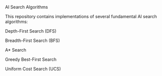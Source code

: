AI Search Algorithms

This repository contains implementations of several fundamental AI search algorithms:

Depth-First Search (DFS)

Breadth-First Search (BFS)

A* Search

Greedy Best-First Search

Uniform Cost Search (UCS)
